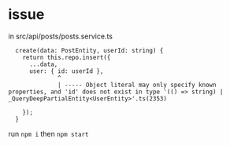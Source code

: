 # issue 

in src/api/posts/posts.service.ts

```
  create(data: PostEntity, userId: string) {
    return this.repo.insert({
      ...data,
      user: { id: userId },
              ^
              | ----- Object literal may only specify known properties, and 'id' does not exist in type '(() => string) | _QueryDeepPartialEntity<UserEntity>'.ts(2353)

    });
  }
```

run `npm i` then `npm start`